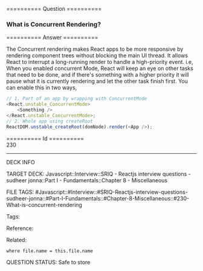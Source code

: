 ========== Question ==========  

### What is Concurrent Rendering?  

========== Answer ==========  

The Concurrent rendering makes React apps to be more responsive by rendering
component trees without blocking the main UI thread. It allows React to
interrupt a long-running render to handle a high-priority event. i.e, When you
enabled concurrent Mode, React will keep an eye on other tasks that need to be
done, and if there's something with a higher priority it will pause what it is
currently rendering and let the other task finish first. You can enable this in
two ways,

```javascript
// 1. Part of an app by wrapping with ConcurrentMode
<React.unstable_ConcurrentMode>
    <Something />
</React.unstable_ConcurrentMode>;
// 2. Whole app using createRoot
ReactDOM.unstable_createRoot(domNode).render(<App />);
```

========== Id ==========  
230

---

DECK INFO

TARGET DECK: Javascript::Interview::SRIQ - Reactjs interview questions - sudheer jonna::Part I - Fundamentals::Chapter 8 - Miscellaneous

FILE TAGS: #Javascript::#Interview::#SRIQ-Reactjs-interview-questions-sudheer-jonna::#Part-I-Fundamentals::#Chapter-8-Miscellaneous::#230-What-is-concurrent-rendering

Tags:

Reference:

Related:

```dataview
where file.name = this.file.name
```
QUESTION STATUS: Safe to store
